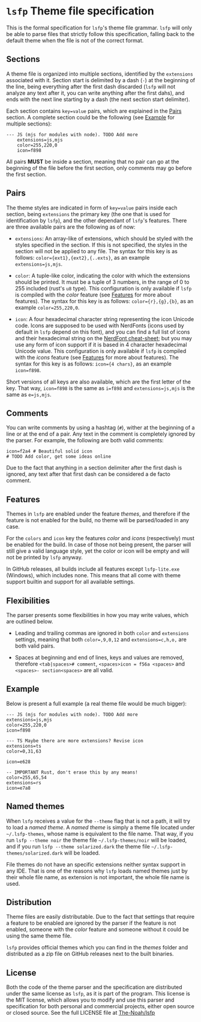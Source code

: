 # `lsfp` Theme file specification

This is the formal specification for `lsfp`'s theme file grammar. `lsfp` will only be able to parse files that strictly follow this specification, falling back to the default theme when the file is not of the correct format.

## Sections

A theme file is organized into multiple sections, identified by the `extensions` associated with it. Section start is delimited by a dash (`-`) at the beginning of the line, being everything after the first dash discarded (`lsfp` will not analyze any text after it, you can write anything after the first dahs), and ends with the next line starting by a dash (the next section start delimiter).

Each section contains `key=value` pairs, which are explained in the [Pairs](#Pairs) section. A complete section could be the following (see [Example](#Example) for multiple sections):

```
--- JS (mjs for modules with node). TODO Add more
    extensions=js,mjs
    color=255,220,0
    icon=f898
```

All pairs **MUST** be inside a section, meaning that no pair can go at the beginning of the file before the first section, only comments may go before the first section.

## Pairs

The theme styles are indicated in form of `key=value` pairs inside each section, being `extensions` the primary key (the one that is used for identification by `lsfp`), and the other dependant of `lsfp`'s features. There are three available pairs are the following as of now:

- `extensions`: An array-like of extensions, which should be styled with the styles specified in the section. If this is not specified, the styles in the section will not be applied to any file. The syntax for this key is as follows: `color={ext1},{ext2},{..exts}`, as an example `extensions=js,mjs`.

- `color`: A tuple-like color, indicating the color with which the extensions should be printed. It must be a tuple of 3 numbers, in the range of 0 to 255 included (rust's `u8` type). This configuration is only available if `lsfp` is compiled with the _color_ feature (see [Features](#Features) for more about features). The syntax for this key is as follows: `color={r},{g},{b}`, as an example `color=255,220,0`.

- `icon`: A four hexadecimal character string representing the icon Unicode code. Icons are supposed to be used with NerdFonts (icons used by default in `lsfp` depend on this font), and you can find a full list of icons and their hexadecimal string on the [NerdFont cheat-sheet](https://www.nerdfonts.com/cheat-sheet); but you may use any form of icon support if it is based in 4 character hexadecimal Unicode value. This configuration is only available if `lsfp` is compiled with the _icons_ feature (see [Features](#Features) for more about features). The syntax for this key is as follows: `icon={4 chars}`, as an example `icon=f898`.

Short versions of all keys are also available, which are the first letter of the key. That way, `icon=f898` is the same as `i=f898` and `extensions=js,mjs` is the same as `e=js,mjs`.

## Comments

You can write comments by using a hashtag (`#`), wither at the beginning of a line or at the end of a pair. Any text in the comment is completely ignored by the parser. For example, the following are both valid comments:

```
icon=f2a4 # Beautiful solid icon
# TODO Add color, get some ideas online
```

Due to the fact that anything in a section delimiter after the first dash is ignored, any text after that first dash can be considered a de facto comment.

## Features

Themes in `lsfp` are enabled under the feature _themes_, and therefore if the feature is not enabled for the build, no theme will be parsed/loaded in any case.

For the `colors` and `icon` key the features _color_ and _icons_ (respectively) must be enabled for the build. In case of those not being present, the parser will still give a valid language style, yet the color or icon will be empty and will not be printed by `lsfp` anyway.

In GitHub releases, all builds include all features except `lsfp-lite.exe` (Windows), which includes none. This means that all come with theme support builtin and support for all available settings.

## Flexibilities

The parser presents some flexibilities in how you may write values, which are outlined below.

- Leading and trailing commas are ignored in both `color` and `extensions` settings, meaning that both `color=,9,0,12` and `extensions=c,h,o,` are both valid pairs.

- Spaces at beginning and end of lines, keys and values are removed, therefore `<tab|spaces># comment`, `<spaces>icon = f56a <spaces>` and `<spaces>- section<spaces>` are all valid.

## Example

Below is present a full example (a real theme file would be much bigger):

```
--- JS (mjs for modules with node). TODO Add more
extensions=js,mjs
color=255,220,0
icon=f898

--- TS Maybe there are more extensions? Revise icon
extensions=ts
color=0,31,63

icon=e628

-- IMPORTANT Rust, don't erase this by any means!
color=255,65,54
extensions=rs
icon=e7a8
```

## Named themes

When `lsfp` receives a value for the `--theme` flag that is not a path, it will try to load a _named theme_. A _named theme_ is simply a theme file located under `~/.lsfp-themes`, whose name is equivalent to the file name. That way, if you run `lsfp --theme noir` the theme file `~/.lsfp-themes/noir` will be loaded, and if you run `lsfp --theme solarized.dark` the theme file `~/.lsfp-themes/solarized.dark` will be loaded.

File themes do not have an specific extensions neither syntax support in any IDE. That is one of the reasons why `lsfp` loads named themes just by their whole file name, as extension is not important, the whole file name is used.

## Distribution

Theme files are easily distributable. Due to the fact that settings that require a feature to be enabled are ignored by the parser if the feature is not enabled, someone with the _color_ feature and someone without it could be using the same theme file.

`lsfp` provides official themes which you can find in the _themes_ folder and distributed as a zip file on GitHub releases next to the built binaries.

## License

Both the code of the theme parser and the specification are distributed under the same license as `lsfp`, as it is part of the program. This license is the MIT license, which allows you to modify and use this parser and specification for both personal and commercial projects, either open source or closed source. See the full LICENSE file at [The-Noah/lsfp](https://github.com/The-Noah/lsfp/blob/master/LICENSE)
